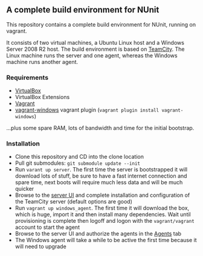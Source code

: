 ## A complete build environment for NUnit

This repository contains a complete build environment for NUnit, running on vagrant. 

It consists of two virtual machines, a Ubuntu Linux host and a Windows Server 2008 R2 host.
The build environment is based on [TeamCity](http://www.jetbrains.com/teamcity/).
The Linux machine runs the server and one agent, whereas the Windows machine runs another agent.

### Requirements

- [VirtualBox](https://www.virtualbox.org/)
- VirtualBox Extensions
- [Vagrant](http://www.vagrantup.com/)
- [vagrant-windows](https://github.com/WinRb/vagrant-windows) vagrant plugin (`vagrant plugin install vagrant-windows`)

...plus some spare RAM, lots of bandwidth and time for the initial bootstrap.

### Installation

- Clone this repository and CD into the clone location
- Pull git submodules: `git submodule update --init`
- Run `varant up server`. The first time the server is bootstrapped it will download lots of stuff, be sure to have a fast internet connection and spare time, next boots will require much less data and will be much quicker
- Browse to the [server UI](http://192.168.30.10:8111) and complete installation and configuration of the TeamCity server (default options are good)
- Run `vagrant up windows_agent`. The first time it will download the box, which is huge, import it and then install many dependencies. Wait until provisioning is complete then logoff and logon with the `vagrant/vagrant` account to start the agent
- Browse to the server UI and authorize the agents in the [Agents](http://192.168.30.10:8111/agents.html?tab=unauthorizedAgents) tab
- The Windows agent will take a while to be active the first time because it will need to upgrade